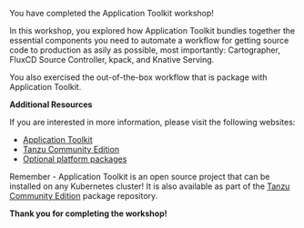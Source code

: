 You have completed the Application Toolkit workshop!

In this workshop, you explored how Application Toolkit bundles together the essential components you need to automate a workflow for getting source code to production as asily as possible, most importantly: Cartographer, FluxCD Source Controller, kpack, and Knative Serving.

You also exercised the out-of-the-box workflow that is package with Application Toolkit.

**Additional Resources**

If you are interested in more information, please visit the following websites:
- [Application Toolkit](https://tanzucommunityedition.io/docs/v0.12/package-readme-app-toolkit-0.2.0)
- [Tanzu Community Edition](https://tanzucommunityedition.io)
- [Optional platform packages](https://tanzucommunityedition.io/packages)

Remember - Application Toolkit is an open source project that can be installed on any Kubernetes cluster!
It is also available as part of the [Tanzu Community Edition](https://tanzucommunityedition.io) package repository.

**Thank you for completing the workshop!**
